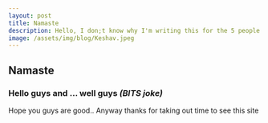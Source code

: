 ```yaml
---
layout: post
title: Namaste
description: Hello, I don;t know why I'm writing this for the 5 people that will read this
image: /assets/img/blog/Keshav.jpeg
---
```


## Namaste
### Hello guys and ... well guys *(BITS joke)*


Hope you guys are good..
Anyway thanks for taking out time to see this site 


